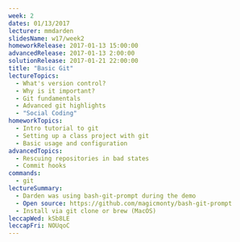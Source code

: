 ```yaml
---
week: 2
dates: 01/13/2017
lecturer: mmdarden
slidesName: w17/week2
homeworkRelease: 2017-01-13 15:00:00
advancedRelease: 2017-01-13 2:00:00
solutionRelease: 2017-01-21 22:00:00
title: "Basic Git"
lectureTopics:
  - What's version control?
  - Why is it important?
  - Git fundamentals
  - Advanced git highlights
  - "Social Coding"
homeworkTopics:
  - Intro tutorial to git
  - Setting up a class project with git
  - Basic usage and configuration
advancedTopics:
  - Rescuing repositories in bad states
  - Commit hooks
commands:
  - git
lectureSummary:
  - Darden was using bash-git-prompt during the demo
  - Open source: https://github.com/magicmonty/bash-git-prompt
  - Install via git clone or brew (MacOS)
leccapWed: kSb8LE
leccapFri: NOUqoC
---
```

